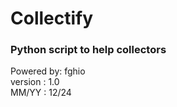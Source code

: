 # Collectify

### Python script to help collectors

Powered by: fghio\
version   : 1.0\
MM/YY     : 12/24
